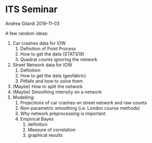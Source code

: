 ITS Seminar
================
Andrea Gilardi
2019-11-03

A few random ideas:

1.  Car crashes data for IOW
    1.  Definition of Point Process
    2.  How to get the data (STATS19)
    3.  Quadrat counts ignoring the network
2.  Street Network data for IOW
    1.  Definition
    2.  How to get the data (geofabric)
    3.  Pitfalls and how to solve them
3.  (Maybe) How to split the network
4.  (Maybe) Smoothing intensity on a network
5.  Modelling:
    1.  Projections of car crashes on street network and raw counts
    2.  Non-parametric smoothing (i.e. London course methods)
    3.  Why network preprocessing is important
    4.  Empirical Bayes
        1.  definition
        2.  Measure of correlation
        3.  graphical results
